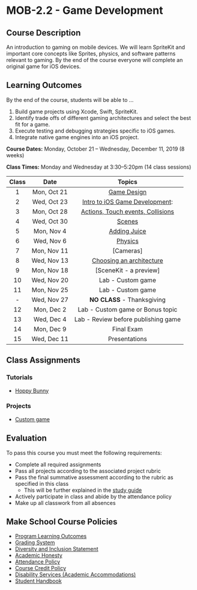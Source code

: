 # MOB-2.2 - Game Development

## Course Description

An introduction to gaming on mobile devices. We will learn SpriteKit and important core concepts like Sprites, physics, and software patterns relevant to gaming. By the end of the course everyone will complete an original game for iOS devices.

## Learning Outcomes

By the end of the course, students will be able to ...

1. Build game projects using Xcode, Swift, SpriteKit.
2. Identify trade offs of different gaming architectures and select the best fit for a game.
3. Execute testing and debugging strategies specific to iOS games.
4. Integrate native game engines into an iOS project.

**Course Dates:** Monday, October 21 – Wednesday, December 11, 2019 (8 weeks)

**Class Times:** Monday and Wednesday at 3:30–5:20pm (14 class sessions)

| Class |          Date          |                 Topics                  |
|:-----:|:----------------------:|:---------------------------------------:|
|  1 |   Mon, Oct 21             | [Game Design]                        |
|  2 |   Wed, Oct 23             | [Intro to iOS Game Development]:     |
|  3 |   Mon, Oct 28             | [Actions, Touch events, Collisions]  |
|  4 |   Wed, Oct 30             | [Scenes]                             |
|  5 |   Mon, Nov 4              | [Adding Juice]                       |
|  6 |   Wed, Nov 6              | [Physics]                            |
|  7 |   Mon, Nov 11             | [Cameras]                            |
|  8 |   Wed, Nov 13             | [Choosing an architecture]           |
|  9 |   Mon, Nov 18             | [SceneKit - a preview]               |
| 10 |   Wed, Nov 20             | Lab - Custom game                    |  
| 11 |   Mon, Nov 25             | Lab - Custom game                    |
| -  |   Wed, Nov 27             | **NO CLASS** - Thanksgiving          |
| 12 |   Mon, Dec 2              | Lab - Custom game or Bonus topic     |
| 13 |   Wed, Dec 4              | Lab - Review before publishing game  |
| 14 |   Mon, Dec 9              | Final Exam                           |
| 15 |   Wed, Dec 11             | Presentations                        |

[Game Design]: Lessons/Game-Design/Readme.md
[Intro to iOS Game Development]: Lessons/01-Intro-iOS-Game-Development/Lesson1.md
[Actions, Touch events, Collisions]: Lessons/02-Actions/Lesson2.md
[Choosing an Architecture]: Lessons/Lesson3.md
[Scenes]: Lessons/04-Working-with-Scenes/Lesson4.md
[Adding Juice]: Lessons/05-Juice/Lesson5.md
[Physics]: Lessons/06-Physics/Lesson.md


## Class Assignments

### Tutorials

- [Hoppy Bunny](https://www.makeschool.com/academy/track/build-hoppy-bunny-with-spritekit-in-swift)

### Projects

- [Custom game]()

## Evaluation
To pass this course you must meet the following requirements:

- Complete all required assignments
- Pass all projects according to the associated project rubric
- Pass the final summative assessment according to the rubric as specified in this class
    - This will be further explained in the [study guide](ADD_STUDY_GUIDE_LNK)
- Actively participate in class and abide by the attendance policy
- Make up all classwork from all absences

## Make School Course Policies

- [Program Learning Outcomes](https://make.sc/program-learning-outcomes)
- [Grading System](https://make.sc/grading-system)
- [Diversity and Inclusion Statement](https://make.sc/diversity-and-inclusion-statement)
- [Academic Honesty](https://make.sc/academic-honesty-policy)
- [Attendance Policy](https://make.sc/attendance-policy)
- [Course Credit Policy](https://make.sc/course-credit-policy)
- [Disability Services (Academic Accommodations)](https://make.sc/disability-services)
- [Student Handbook](https://make.sc/student-handbook)
